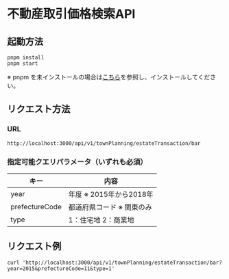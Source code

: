 # 不動産取引価格検索API

## 起動方法  
`pnpm install`  
`pnpm start`

※ pnpm を未インストールの場合は[こちら](https://pnpm.io/ja/installation)を参照し、インストールしてください。

## リクエスト方法  

### URL
`http://localhost:3000/api/v1/townPlanning/estateTransaction/bar`  

### 指定可能クエリパラメータ（いずれも必須）  
| キー | 内容 |
| --- | --- |
| year | 年度  ※ 2015年から2018年 |
| prefectureCode | 都道府県コード ※ 関東のみ |
| type | 1：住宅地  2：商業地 | 

## リクエスト例  
`curl 'http://localhost:3000/api/v1/townPlanning/estateTransaction/bar?year=2015&prefectureCode=11&type=1'`